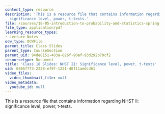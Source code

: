 ```yaml
---
content_type: resource
description: 'This is a resource file that contains information regarding NHST II:
  significance level, power, t-tests.'
file: /courses/18-05-introduction-to-probability-and-statistics-spring-2014/0865f7732228ef9f123148f11aedcd61_MIT18_05S14_class18slides.pdf
file_type: application/pdf
learning_resource_types:
- Lecture Notes
ocw_type: OCWFile
parent_title: Class Slides
parent_type: CourseSection
parent_uid: 94de8151-483a-826f-90af-93d292b79cf2
resourcetype: Document
title: 'Class 18 Slides: NHST II: Significance level, power, t-tests'
uid: 0865f773-2228-ef9f-1231-48f11aedcd61
video_files:
  video_thumbnail_file: null
video_metadata:
  youtube_id: null
---
```

This is a resource file that contains information regarding NHST II: significance level, power, t-tests.

